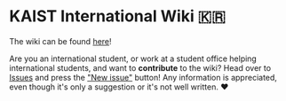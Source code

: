 KAIST International Wiki 🇰🇷
=============================

The wiki can be found [here](https://github.com/mfaerevaag/kaist-intl-wiki/wiki)!

Are you an international student, or work at a student office helping international students, and want to **contribute** to the wiki? Head over to [Issues](https://github.com/mfaerevaag/kaist-intl-wiki/issues) and press the ["New issue"](https://github.com/mfaerevaag/kaist-intl-wiki/issues/new) button! Any information is appreciated, even though it's only a suggestion or it's not well written. :heart:
